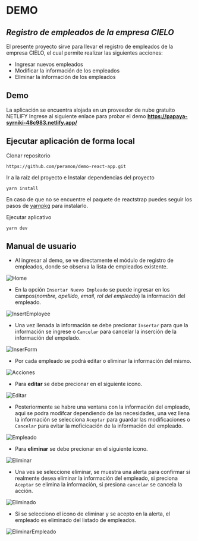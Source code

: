 # DEMO
## _Registro de empleados de la empresa CIELO_

El presente proyecto sirve para llevar el registro de empleados de la empresa CIELO, el cual permite realizar las siguientes acciones:
- Ingresar nuevos empleados
- Modificar la información de los empleados
- Eliminar la información de los empleados

## Demo 
La aplicación se encuentra alojada en un proveedor de nube gratuito NETLIFY
Ingrese al siguiente enlace para probar el demo
**https://papaya-syrniki-48c983.netlify.app/**

## Ejecutar aplicación de forma local
Clonar repositorio
```
https://github.com/peramon/demo-react-app.git
```
Ir a la raíz del proyecto e Instalar dependencias del proyecto
```
yarn install
```
En caso de que no se encuentre el paquete de reactstrap puedes seguir los pasos de [yarnpkg](https://yarnpkg.com/package/reactstrap) para instalarlo.

Ejecutar aplicativo
```
yarn dev
```
## Manual de usuario

- Al ingresar al demo, se ve directamente el módulo de registro de empleados, donde se observa la lista de empleados existente.

![Home](https://i.postimg.cc/3JkqJ9Jn/home.png)

- En la opción `Insertar Nuevo Empleado` se puede ingresar en los campos(_nombre, apellido, email, rol del empleado_) la información del empleado.

![InsertEmployee](https://i.postimg.cc/bJqMyhst/insert-Employee.png)

- Una vez llenada la información se debe precionar `Insertar` para que la información se ingrese o `Cancelar` para cancelar la inserción de la información del empelado.

![InserForm](https://i.postimg.cc/cJk1YXw6/inser-Form.png)

- Por cada empleado se podrá editar o eliminar la información del mismo.

![Acciones](https://i.postimg.cc/zBrPG1Pr/actions-Demo.png)

- Para **editar** se debe precionar en el siguiente icono.

![Editar](https://i.postimg.cc/DzsMhz66/modify-Icon.png)

- Posteriormente se habre una ventana con la información del empleado, aqui se podra modifcar dependiendo de las necesidades, una vez llena la información se selecciona `Aceptar` para guardar las modificaciones o `Cancelar` para evitar la moficicación de la información del empleado.

![Empleado](https://i.postimg.cc/02hB6mzx/edit-Employee.png)

- Para **eliminar** se debe precionar en el siguiente icono.

![Eliminar](https://i.postimg.cc/MpgFgB7X/delete-Icon.png)

- Una ves se seleccione eliminar, se muestra una alerta para confirmar si realmente desea eliminar  la información del empleado, si preciona `Aceptar` se elimina la información, si presiona `cancelar` se cancela la acción.

![Eliminado](https://i.postimg.cc/tJTM6NdR/confirm-Delete.png)

- Si se selecciono el icono de eliminar y se acepto en la alerta, el empleado es eliminado del listado de empleados.

![EliminarEmpleado](https://i.postimg.cc/L5b03gvt/delete-Employee.png)
